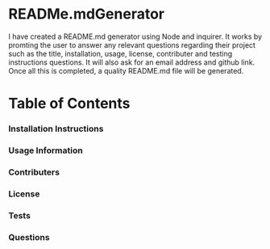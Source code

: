 # READMe.mdGenerator

I have created a README.md generator using Node and inquirer. It works by promting the user to answer any relevant questions regarding their project such as the title, installation, usage, license, contributer and testing instructions questions. It will also ask for an email address and github link. Once all this is completed, a quality README.md file will be generated. 

# Table of Contents 

### Installation Instructions

### Usage Information

### Contributers

### License

### Tests

### Questions


